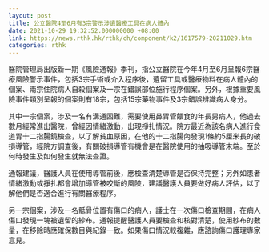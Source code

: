 ```yaml
---
layout: post
title: 公立醫院4至6月有3宗警示涉遺醫療工具在病人體內
date: 2021-10-29 19:32:52.000000000 +08:00
link: https://news.rthk.hk/rthk/ch/component/k2/1617579-20211029.htm
categories: rthk
---
```


醫院管理局出版新一期《風險通報》季刊，指公立醫院在今年4月至6月呈報6宗醫療風險警示事件，包括3宗手術或介入程序後，遺留工具或醫療物料在病人體內的個案、兩宗住院病人自殺個案及一宗在錯誤部位施行程序個案。另外，根據重要風險事件類別呈報的個案則有18宗，包括15宗藥物事件及3宗錯誤辨識病人身分。

其中一宗個案，涉及一名有溝通困難，需要使用鼻胃管餵食的年長男病人，他過去數月經常進出醫院，曾經因情緒激動，出現掙扎情況。院方最近為該名病人進行食道胃十二指腸鏡檢查，以了解貧血原因，在他的十二指腸內發現1條約5厘米長的破損導管，經院方調查後，有關破損導管有機會是在醫院使用的抽吸導管末端。至於何時發生及如何發生就無法查證。

通報建議，醫護人員在使用導管前後，應檢查清楚導管是否保持完整；另外如患者情緒激動或掙扎都會增加導管被咬斷的風險，建議醫護人員要做好病人評估，以了解他們是否適合進行有關醫療程序。

另一宗個案，涉及一名骶骨位置有傷口的病人，護士在一次傷口檢查期間，在病人傷口發現一塊被遺留的紗布。通報提醒醫護人員要檢查和核對清楚，使用紗布的數量，在移除時應確保數目與紀錄一致。如果傷口情況較複雜，應諮詢傷口護理專家意見。
